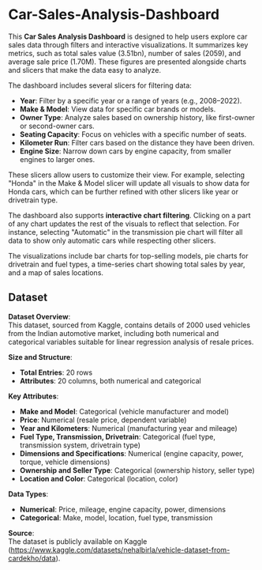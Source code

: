# Car-Sales-Analysis-Dashboard

This **Car Sales Analysis Dashboard** is designed to help users explore car sales data through filters and interactive visualizations. It summarizes key metrics, such as total sales value (3.51bn), number of sales (2059), and average sale price (1.70M). These figures are presented alongside charts and slicers that make the data easy to analyze.  

The dashboard includes several slicers for filtering data:  
- **Year**: Filter by a specific year or a range of years (e.g., 2008–2022).  
- **Make & Model**: View data for specific car brands or models.  
- **Owner Type**: Analyze sales based on ownership history, like first-owner or second-owner cars.  
- **Seating Capacity**: Focus on vehicles with a specific number of seats.  
- **Kilometer Run**: Filter cars based on the distance they have been driven.  
- **Engine Size**: Narrow down cars by engine capacity, from smaller engines to larger ones.  

These slicers allow users to customize their view. For example, selecting "Honda" in the Make & Model slicer will update all visuals to show data for Honda cars, which can be further refined with other slicers like year or drivetrain type.  

The dashboard also supports **interactive chart filtering**. Clicking on a part of any chart updates the rest of the visuals to reflect that selection. For instance, selecting "Automatic" in the transmission pie chart will filter all data to show only automatic cars while respecting other slicers.   

The visualizations include bar charts for top-selling models, pie charts for drivetrain and fuel types, a time-series chart showing total sales by year, and a map of sales locations.

## Dataset

**Dataset Overview**:  
This dataset, sourced from Kaggle, contains details of 2000 used vehicles from the Indian automotive market, including both numerical and categorical variables suitable for linear regression analysis of resale prices.

**Size and Structure**:  
- **Total Entries**: 20 rows  
- **Attributes**: 20 columns, both numerical and categorical  

**Key Attributes**:  
- **Make and Model**: Categorical (vehicle manufacturer and model)  
- **Price**: Numerical (resale price, dependent variable)  
- **Year and Kilometers**: Numerical (manufacturing year and mileage)  
- **Fuel Type, Transmission, Drivetrain**: Categorical (fuel type, transmission system, drivetrain type)  
- **Dimensions and Specifications**: Numerical (engine capacity, power, torque, vehicle dimensions)  
- **Ownership and Seller Type**: Categorical (ownership history, seller type)  
- **Location and Color**: Categorical (location, color)

**Data Types**:  
- **Numerical**: Price, mileage, engine capacity, power, dimensions  
- **Categorical**: Make, model, location, fuel type, transmission  

**Source**:  
The dataset is publicly available on Kaggle (https://www.kaggle.com/datasets/nehalbirla/vehicle-dataset-from-cardekho/data).
